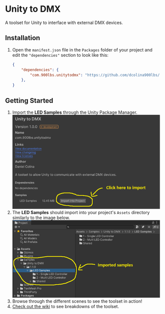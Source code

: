 # Unity to DMX

A toolset for Unity to interface with external DMX devices.

## Installation

1. Open the `manifest.json` file in the `Packages` folder of your project and edit the `"dependencies"` section to look like this:

    ```json
    {
        "dependencies": {
            "com.900lbs.unitytodmx": "https://github.com/dcolina900lbs/com.900lbs.unitytodmx.git",
        },
    }
    ```

## Getting Started

1. Import the **LED Samples** through the Unity Package Manager. ![LED Samples](Images~/LEDSamples.png)
1. The **LED Samples** should import into your project's `Assets` directory similarly to the image below. ![Imported Samples](Images~/ImportedSamples.png)
1. Browse through the different scenes to see the toolset in action!
1. [Check out the wiki](https://github.com/dcolina900lbs/com.900lbs.unitytodmx/wiki) to see breakdowns of the toolset.
